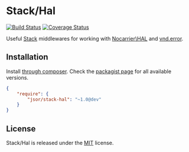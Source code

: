 Stack/Hal
=========

[![Build Status](https://secure.travis-ci.org/jsor/stack-hal.svg?branch=master)](http://travis-ci.org/jsor/stack-hal)
[![Coverage Status](https://img.shields.io/coveralls/jsor/stack-hal.svg)](https://coveralls.io/r/jsor/stack-hal)

Useful [Stack](http://stackphp.com) middlewares for working with
[Nocarrier\HAL](https://github.com/blongden/hal) and 
[vnd.error](https://github.com/blongden/vnd.error).

Installation
------------

Install [through composer](http://getcomposer.org). Check the
[packagist page](https://packagist.org/packages/jsor/stack-hal) for all
available versions.

```json
{
    "require": {
        "jsor/stack-hal": "~1.0@dev"
    }
}
```

License
-------

Stack/Hal is released under the [MIT](https://github.com/jsor/stack-hal/blob/master/LICENSE) license.
